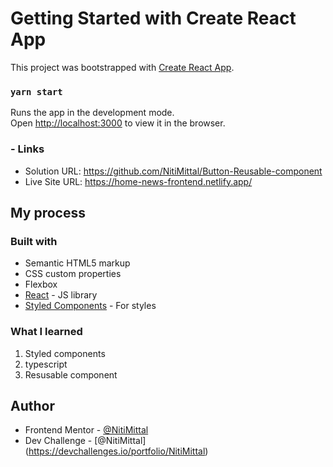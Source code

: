 # Getting Started with Create React App

This project was bootstrapped with [Create React App](https://github.com/facebook/create-react-app).

### `yarn start`

Runs the app in the development mode.\
Open [http://localhost:3000](http://localhost:3000) to view it in the browser.

### - Links

- Solution URL: https://github.com/NitiMittal/Button-Reusable-component
- Live Site URL: https://home-news-frontend.netlify.app/

## My process

### Built with
- Semantic HTML5 markup
- CSS custom properties
- Flexbox
- [React](https://reactjs.org/) - JS library
- [Styled Components](https://styled-components.com/) - For styles


### What I learned

1. Styled components
2. typescript
3. Resusable component

## Author

- Frontend Mentor - [@NitiMittal](https://www.frontendmentor.io/profile/NitiMittal)
- Dev Challenge - [@NitiMittal] (https://devchallenges.io/portfolio/NitiMittal)










